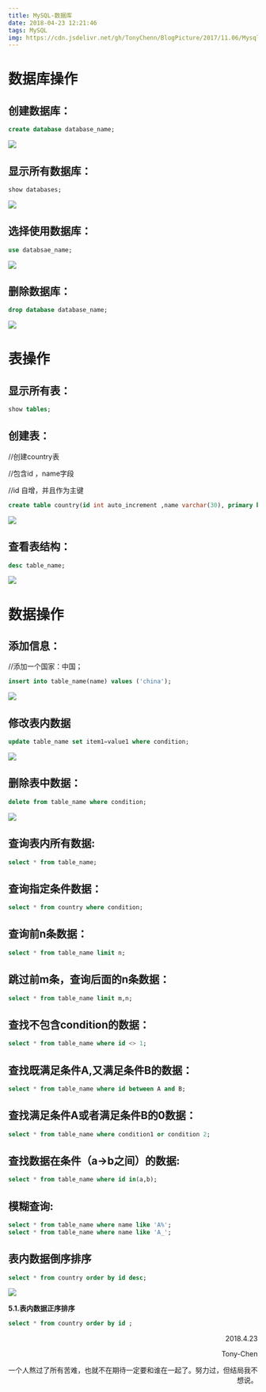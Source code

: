 ```yaml
---
title: MySQL-数据库
date: 2018-04-23 12:21:46
tags: MySQL
img: https://cdn.jsdelivr.net/gh/TonyChenn/BlogPicture/2017/11.06/Mysql.png
---
```


# 数据库操作
## 创建数据库：
```sql
create database database_name;
```
![](https://cdn.jsdelivr.net/gh/TonyChenn/BlogPicture/2018/04.23/create.jpg)


## 显示所有数据库：
```sql
show databases;
```
![](https://cdn.jsdelivr.net/gh/TonyChenn/BlogPicture/2018/04.23/showall.jpg)


## 选择使用数据库：
```sql
use databsae_name;
```
![](https://cdn.jsdelivr.net/gh/TonyChenn/BlogPicture/2018/04.23/select.jpg)


## 删除数据库：
```sql
drop database database_name;
```
![](https://cdn.jsdelivr.net/gh/TonyChenn/BlogPicture/2018/04.23/delete.jpg)


# 表操作
## 显示所有表：
```sql
show tables;
```
## 创建表：

//创建country表

//包含id ，name字段

//id 自增，并且作为主键
```sql
create table country(id int auto_increment ,name varchar(30), primary key(id) );  
```
![](https://cdn.jsdelivr.net/gh/TonyChenn/BlogPicture/2018/04.23/createtable.jpg)


## 查看表结构：
```sql
desc table_name;
```
![](https://cdn.jsdelivr.net/gh/TonyChenn/BlogPicture/2018/04.23/tablestruct.jpg)


# 数据操作

## 添加信息：

//添加一个国家：中国；
```sql
insert into table_name(name) values ('china');
```
![](https://cdn.jsdelivr.net/gh/TonyChenn/BlogPicture/2018/04.23/add.jpg)


## 修改表内数据
```sql
update table_name set item1=value1 where condition;
```
![](https://cdn.jsdelivr.net/gh/TonyChenn/BlogPicture/2018/04.23/edit.jpg)


## 删除表中数据：
```sql
delete from table_name where condition;
```
![](https://cdn.jsdelivr.net/gh/TonyChenn/BlogPicture/2018/04.23/deletetable.jpg)

## 查询表内所有数据:
```sql
select * from table_name;
```
## 查询指定条件数据：
```sql
select * from country where condition;
```
## 查询前n条数据：
```sql
select * from table_name limit n;  
```

## 跳过前m条，查询后面的n条数据：
```sql
select * from table_name limit m,n;
```
## 查找不包含condition的数据：
```sql
select * from table_name where id <> 1;  
```

## 查找既满足条件A,又满足条件B的数据：
```sql
select * from table_name where id between A and B;  
```

## 查找满足条件A或者满足条件B的0数据：
```sql
select * from table_name where condition1 or condition 2;  
```

## 查找数据在条件（a->b之间）的数据:
```sql
select * from table_name where id in(a,b);  
```

## 模糊查询:
```sql
select * from table_name where name like 'A%';  
select * from table_name where name like 'A_';  
```

## 表内数据倒序排序
```sql
select * from country order by id desc;  
```

![](https://cdn.jsdelivr.net/gh/TonyChenn/BlogPicture/2018/04.23/desc.jpg)

**5.1.表内数据正序排序**  
```sql
select * from country order by id ;  
```
<div align="right">
2018.4.23

Tony-Chen

一个人熬过了所有苦难，也就不在期待一定要和谁在一起了。努力过，但结局我不想说。
</div>